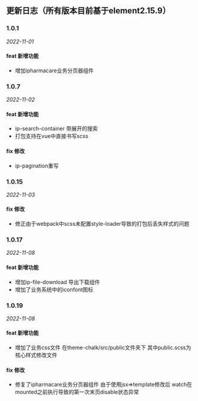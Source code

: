 ## 更新日志（所有版本目前基于element2.15.9）

### 1.0.1

*2022-11-01*

#### feat 新增功能
- 增加ipharmacare业务分页器组件

### 1.0.7

*2022-11-02*

#### feat 新增功能
- ip-search-container 带展开的搜索
- 打包支持在vue中直接书写scss

#### fix 修改
- ip-pagination重写

### 1.0.15

*2022-11-03*

#### fix 修改
- 修正由于webpack中scss未配置style-loader导致的打包后丢失样式的问题

### 1.0.17

*2022-11-08*

#### feat 新增功能
- 增加ip-file-download 导出下载组件
- 增加了业务系统中的iconfont图标

### 1.0.19

*2022-11-08*

#### feat 新增功能
- 增加了业务css文件 在theme-chalk/src/public文件夹下 其中public.scss为核心样式修改文件

#### fix 修改
- 修复了ipharmacare业务分页器组件 由于使用jsx=>template修改后 watch在mounted之前执行导致的第一次末页disable状态异常